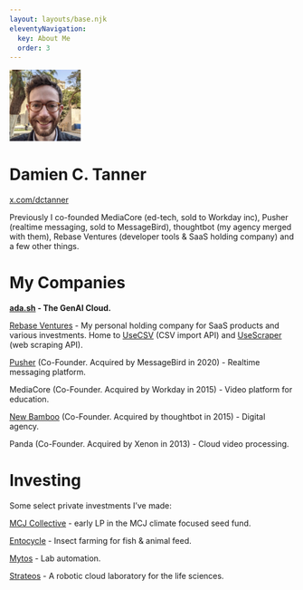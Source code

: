 ```yaml
---
layout: layouts/base.njk
eleventyNavigation:
  key: About Me
  order: 3
---
```


<img src="/img/damien-square-small.jpeg" alt="Me" width="25%">

# Damien C. Tanner

[x.com/dctanner](https://x.com/dctanner)

Previously I co-founded MediaCore (ed-tech, sold to Workday inc), Pusher (realtime messaging, sold to MessageBird), thoughtbot (my agency merged with them), Rebase Ventures (developer tools & SaaS holding company) and a few other things.

# My Companies

**[ada.sh](https://ada.sh) - The GenAI Cloud.**

[Rebase Ventures](http://rebase.ventures) - My personal holding company for SaaS products and various investments. Home to [UseCSV](https://UseCSV.com) (CSV import API) and [UseScraper](https://usescraper.com) (web scraping API).

[Pusher](http://pusher.com) (Co-Founder. Acquired by MessageBird in 2020) - Realtime messaging platform.

MediaCore (Co-Founder. Acquired by Workday in 2015) - Video platform for education.

[New Bamboo](http://thoughtbot.com) (Co-Founder. Acquired by thoughtbot in 2015) - Digital agency.

Panda (Co-Founder. Acquired by Xenon in 2013) - Cloud video processing.

# Investing

Some select private investments I’ve made:

[MCJ Collective](https://angel.co/v/back/mcj-collective) - early LP in the MCJ climate focused seed fund.

[Entocycle](https://www.entocycle.com) - Insect farming for fish & animal feed.

[Mytos](https://www.mytos.bio) - Lab automation.

[Strateos](https://strateos.com) - A robotic cloud laboratory for the life sciences.
